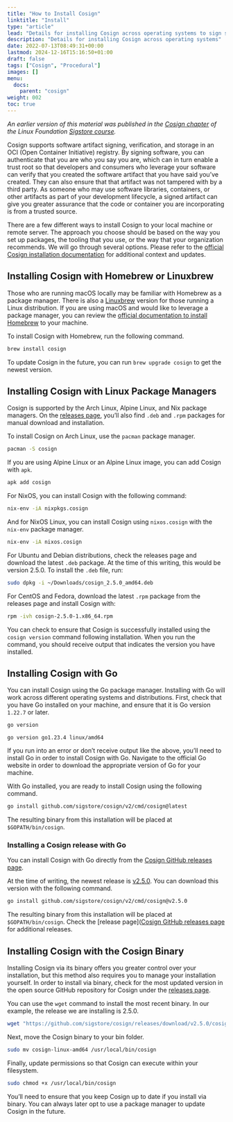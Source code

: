 ```yaml
---
title: "How to Install Cosign"
linktitle: "Install"
type: "article"
lead: "Details for installing Cosign across operating systems to sign software artifacts"
description: "Details for installing Cosign across operating systems"
date: 2022-07-13T08:49:31+00:00
lastmod: 2024-12-16T15:16:50+01:00
draft: false
tags: ["Cosign", "Procedural"]
images: []
menu:
  docs:
    parent: "cosign"
weight: 002
toc: true
---
```


_An earlier version of this material was published in the [Cosign chapter](https://learning.edx.org/course/course-v1:LinuxFoundationX+LFS182x+2T2022/block-v1:LinuxFoundationX+LFS182x+2T2022+type@sequential+block@204b98f35bca48c194d1868e0356bef1/block-v1:LinuxFoundationX+LFS182x+2T2022+type@vertical+block@2f0ad9cb8f124a39ab555ac8bf1a114c) of the Linux Foundation [Sigstore course](https://learning.edx.org/course/course-v1:LinuxFoundationX+LFS182x+2T2022/home)._

Cosign supports software artifact signing, verification, and storage in an OCI (Open Container Initiative) registry. By signing software, you can authenticate that you are who you say you are, which can in turn enable a trust root so that developers and consumers who leverage your software can verify that you created the software artifact that you have said you’ve created. They can also ensure that that artifact was not tampered with by a third party. As someone who may use software libraries, containers, or other artifacts as part of your development lifecycle, a signed artifact can give you greater assurance that the code or container you are incorporating is from a trusted source.

There are a few different ways to install Cosign to your local machine or remote server. The approach you choose should be based on the way you set up packages, the tooling that you use, or the way that your organization recommends. We will go through several options. Please refer to the [official Cosign installation documentation](https://docs.sigstore.dev/cosign/system_config/installation/) for additional context and updates.

## Installing Cosign with Homebrew or Linuxbrew

Those who are running macOS locally may be familiar with Homebrew as a package manager. There is also a [Linuxbrew](https://docs.brew.sh/Homebrew-on-Linux) version for those running a Linux distribution. If you are using macOS and would like to leverage a package manager, you can review the [official documentation to install Homebrew](https://brew.sh/) to your machine.

To install Cosign with Homebrew, run the following command.

```sh
brew install cosign
```

To update Cosign in the future, you can run `brew upgrade cosign` to get the newest version.

## Installing Cosign with Linux Package Managers

Cosign is supported by the Arch Linux, Alpine Linux, and Nix package managers. On the [releases page](https://github.com/sigstore/cosign/releases), you’ll also find `.deb` and `.rpm` packages for manual download and installation.

To install Cosign on Arch Linux, use the `pacman` package manager.

```sh
pacman -S cosign
```

If you are using Alpine Linux or an Alpine Linux image, you can add Cosign with `apk`.

```sh
apk add cosign
```

For NixOS, you can install Cosign with the following command:

```sh
nix-env -iA nixpkgs.cosign
```

And for NixOS Linux, you can install Cosign using `nixos.cosign` with the `nix-env` package manager.

```sh
nix-env -iA nixos.cosign
```

For Ubuntu and Debian distributions, check the releases page and download the latest `.deb` package. At the time of this writing, this would be version 2.5.0. To install the `.deb` file, run:

```sh
sudo dpkg -i ~/Downloads/cosign_2.5.0_amd64.deb
```

For CentOS and Fedora, download the latest `.rpm` package from the releases page and install Cosign with:

```sh
rpm -ivh cosign-2.5.0-1.x86_64.rpm
```

You can check to ensure that Cosign is successfully installed using the `cosign version` command following installation. When you run the command, you should receive output that indicates the version you have installed.

## Installing Cosign with Go

You can install Cosign using the Go package manager. Installing with Go will work across different operating systems and distributions. First, check that you have Go installed on your machine, and ensure that it is Go version `1.22.7` or later.

```sh
go version
```

```output
go version go1.23.4 linux/amd64
```

If you run into an error or don’t receive output like the above, you’ll need to install Go in order to install Cosign with Go. Navigate to the official Go website in order to download the appropriate version of Go for your machine.

With Go installed, you are ready to install Cosign using the following command.

```sh
go install github.com/sigstore/cosign/v2/cmd/cosign@latest
```

The resulting binary from this installation will be placed at `$GOPATH/bin/cosign`.

### Installing a Cosign release with Go

You can install Cosign with Go directly from the [Cosign GitHub releases page](https://github.com/sigstore/cosign/releases).

At the time of writing, the newest release is [v2.5.0](https://github.com/sigstore/cosign/releases/tag/v2.5.0). You can download this version with the following command.

```sh
go install github.com/sigstore/cosign/v2/cmd/cosign@v2.5.0
```

The resulting binary from this installation will be placed at `$GOPATH/bin/cosign`. Check the [release page]([Cosign GitHub releases page](https://github.com/sigstore/cosign/releases) for additional releases.

## Installing Cosign with the Cosign Binary

Installing Cosign via its binary offers you greater control over your installation, but this method also requires you to manage your installation yourself. In order to install via binary, check for the most updated version in the open source GitHub repository for Cosign under the [releases page](https://github.com/sigstore/cosign/releases).

You can use the `wget` command to install the most recent binary. In our example, the release we are installing is 2.5.0.

```sh
wget "https://github.com/sigstore/cosign/releases/download/v2.5.0/cosign-linux-amd64"
```

Next, move the Cosign binary to your bin folder.

```sh
sudo mv cosign-linux-amd64 /usr/local/bin/cosign
```

Finally, update permissions so that Cosign can execute within your filesystem.

```sh
sudo chmod +x /usr/local/bin/cosign
```

You’ll need to ensure that you keep Cosign up to date if you install via binary. You can always later opt to use a package manager to update Cosign in the future.

